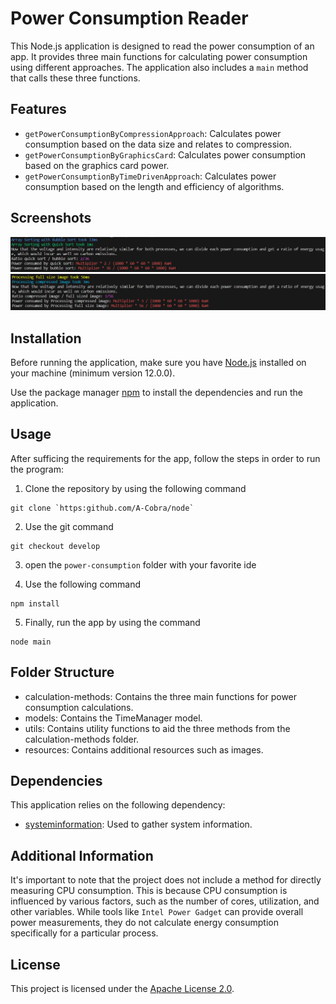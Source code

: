 # Power Consumption Reader

This Node.js application is designed to read the power consumption of an app. It provides three main functions for calculating power consumption using different approaches. The application also includes a `main` method that calls these three functions.

## Features

- `getPowerConsumptionByCompressionApproach`: Calculates power consumption based on the data size and relates to compression.
- `getPowerConsumptionByGraphicsCard`: Calculates power consumption based on the graphics card power.
- `getPowerConsumptionByTimeDrivenApproach`: Calculates power consumption based on the length and efficiency of algorithms.

## Screenshots

<img src="./resources/sort_approach.PNG" width="650px;">
<img src="./resources/image_processing_approach.PNG" width="650px;">

## Installation

Before running the application, make sure you have [Node.js](https://nodejs.org) installed on your machine (minimum version 12.0.0).

Use the package manager [npm](https://www.npmjs.com/) to install the dependencies and run the application.

## Usage

After sufficing the requirements for the app, follow the steps in order to run the program:

1.  Clone the repository by using the following command

```
git clone `https:github.com/A-Cobra/node`
```

2.  Use the git command

```
git checkout develop
```

3.  open the `power-consumption` folder with your favorite ide

4.  Use the following command

```
npm install
```

5.  Finally, run the app by using the command

```
node main
```

## Folder Structure

- calculation-methods: Contains the three main functions for power consumption calculations.
- models: Contains the TimeManager model.
- utils: Contains utility functions to aid the three methods from the calculation-methods folder.
- resources: Contains additional resources such as images.

## Dependencies

This application relies on the following dependency:

- [systeminformation](https://www.npmjs.com/package/systeminformation): Used to gather system information.

## Additional Information

It's important to note that the project does not include a method for directly measuring CPU consumption. This is because CPU consumption is influenced by various factors, such as the number of cores, utilization, and other variables. While tools like `Intel Power Gadget` can provide overall power measurements, they do not calculate energy consumption specifically for a particular process.

## License

This project is licensed under the [Apache License 2.0](../LICENSE).

